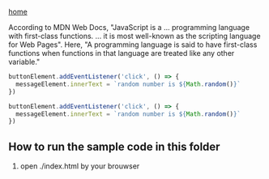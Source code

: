 [home](../README.md)

According to MDN Web Docs, "JavaScript is a ... programming language with first-class functions. ... it is most well-known as the scripting language for Web Pages". Here, "A programming language is said to have first-class functions when functions in that language are treated like any other variable."

```javascript
buttonElement.addEventListener('click', () => {
  messageElement.innerText = `random number is ${Math.random()}`
})
```

```js
buttonElement.addEventListener('click', () => {
  messageElement.innerText = `random number is ${Math.random()}`
})
```

## How to run the sample code in this folder
1. open ./index.html by your brouwser